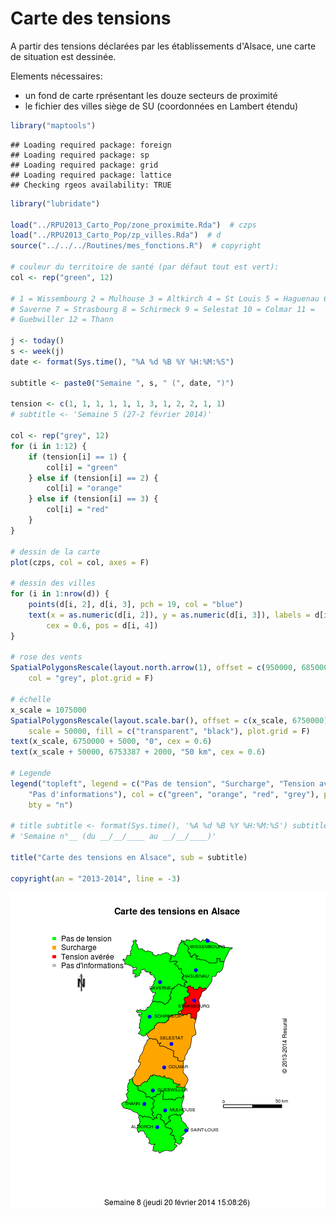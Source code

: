 Carte des tensions
========================================================

A partir des tensions déclarées par les établissements d'Alsace, une carte de situation est dessinée.

Elements nécessaires:
- un fond de carte rprésentant les douze secteurs de proximité
- le fichier des villes siège de SU (coordonnées en Lambert étendu)


```r
library("maptools")
```

```
## Loading required package: foreign
## Loading required package: sp
## Loading required package: grid
## Loading required package: lattice
## Checking rgeos availability: TRUE
```

```r
library("lubridate")

load("../RPU2013_Carto_Pop/zone_proximite.Rda")  # czps
load("../RPU2013_Carto_Pop/zp_villes.Rda")  # d
source("../../../Routines/mes_fonctions.R")  # copyright

# couleur du territoire de santé (par défaut tout est vert):
col <- rep("green", 12)

# 1 = Wissembourg 2 = Mulhouse 3 = Altkirch 4 = St Louis 5 = Haguenau 6 =
# Saverne 7 = Strasbourg 8 = Schirmeck 9 = Selestat 10 = Colmar 11 =
# Guebwiller 12 = Thann

j <- today()
s <- week(j)
date <- format(Sys.time(), "%A %d %B %Y %H:%M:%S")

subtitle <- paste0("Semaine ", s, " (", date, ")")

tension <- c(1, 1, 1, 1, 1, 1, 3, 1, 2, 2, 1, 1)
# subtitle <- 'Semaine 5 (27-2 février 2014)'

col <- rep("grey", 12)
for (i in 1:12) {
    if (tension[i] == 1) {
        col[i] = "green"
    } else if (tension[i] == 2) {
        col[i] = "orange"
    } else if (tension[i] == 3) {
        col[i] = "red"
    }
}

# dessin de la carte
plot(czps, col = col, axes = F)

# dessin des villes
for (i in 1:nrow(d)) {
    points(d[i, 2], d[i, 3], pch = 19, col = "blue")
    text(x = as.numeric(d[i, 2]), y = as.numeric(d[i, 3]), labels = d[i, 1], 
        cex = 0.6, pos = d[i, 4])
}

# rose des vents
SpatialPolygonsRescale(layout.north.arrow(1), offset = c(950000, 6850000), scale = 15000, 
    col = "grey", plot.grid = F)

# échelle
x_scale = 1075000
SpatialPolygonsRescale(layout.scale.bar(), offset = c(x_scale, 6750000), height = 0.05, 
    scale = 50000, fill = c("transparent", "black"), plot.grid = F)
text(x_scale, 6750000 + 5000, "0", cex = 0.6)
text(x_scale + 50000, 6753387 + 2000, "50 km", cex = 0.6)

# Legende
legend("topleft", legend = c("Pas de tension", "Surcharge", "Tension avérée", 
    "Pas d'informations"), col = c("green", "orange", "red", "grey"), pch = 15, 
    bty = "n")

# title subtitle <- format(Sys.time(), '%A %d %B %Y %H:%M:%S') subtitle <-
# 'Semaine n°__ (du __/__/____ au __/__/____)'

title("Carte des tensions en Alsace", sub = subtitle)

copyright(an = "2013-2014", line = -3)
```

![plot of chunk zp_source](figure/zp_source.png) 

